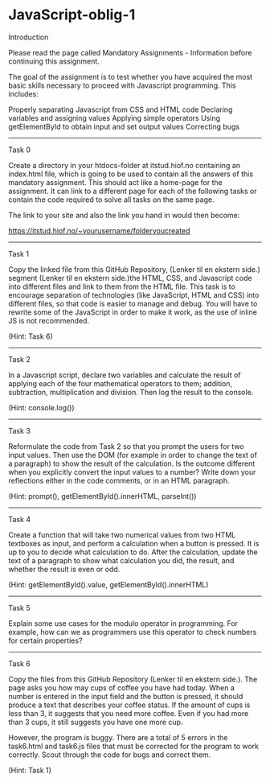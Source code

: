 # JavaScript-oblig-1

Introduction

Please read the page called Mandatory Assignments - Information before continuing this assignment.

The goal of the assignment is to test whether you have acquired the most basic skills necessary to proceed with Javascript programming. This includes:

Properly separating Javascript from CSS and HTML code
Declaring variables and assigning values
Applying simple operators 
Using getElementById to obtain input and set output values
Correcting bugs
______________________________

 

Task 0

Create a directory in your htdocs-folder at itstud.hiof.no containing an index.html file, which is going to be used to contain all the answers of this mandatory assignment. This should act like a home-page for the assignment. It can link  to a different page for each of the following tasks or contain the code required to solve all tasks on the same  page.

The link to your site and also the link you hand in would then become:

https://itstud.hiof.no/~yourusername/folderyoucreated

______________________________

 

Task 1

Copy the linked file from this GitHub Repository, (Lenker til en ekstern side.) segment  (Lenker til en ekstern side.)the HTML, CSS, and Javascript code  into different files and link to them from the HTML file. This task is to encourage separation of technologies (like JavaScript, HTML and CSS) into different files, so that code is easier to manage and debug. You will have to rewrite some of the JavaScript in order to make it work,  as the use of  inline JS is not recommended.

(Hint: Task 6)

______________________________

 

Task 2

In a Javascript script, declare two variables and calculate the result of applying each of the four mathematical operators to them; addition, subtraction, multiplication and division. Then log the result to the console.

(Hint: console.log())

______________________________

 

Task 3

Reformulate the code from Task 2 so that you prompt the users for two input values. Then use the DOM (for example in order to change the text of a paragraph) to show the result of the calculation. Is the outcome different when you explicitly convert the input values to a number? Write down your reflections either in the code comments, or in an HTML paragraph.

(Hint: prompt(), getElementById().innerHTML, parseInt())

______________________________

 

Task 4

Create a function that will take two numerical values from two HTML textboxes as input, and perform a calculation when a button is pressed. It is up to you to decide what calculation to do. After the calculation, update the text of a paragraph to show what calculation you did, the result, and whether the result  is even or odd. 

(Hint: getElementById().value, getElementById().innerHTML)

______________________________

 

Task 5

 Explain some use cases for the modulo operator in programming. For example, how can we as programmers use this operator to check numbers for certain properties?

______________________________

 

Task 6

Copy the files from this GitHub Repository (Lenker til en ekstern side.). The page asks you how may cups of coffee you have had today. When a number is entered in the input field and the button is pressed, it should produce a text that describes your coffee status. If the amount of cups is less than 3, it suggests that you need more coffee. Even if you had more than 3 cups, it still suggests you have one more cup.

However, the program is buggy. There are a total of 5 errors in the task6.html and task6.js files that must be corrected for the program to work correctly. Scout through the code for bugs and correct them.

(Hint: Task 1)
